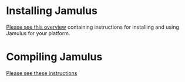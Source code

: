 
Installing Jamulus
============================

[Please see this overview](https://github.com/corrados/sagora/wiki/Software-Manual) containing instructions for installing and using Jamulus for your platform.


Compiling Jamulus
============================

[Please see these instructions](https://github.com/corrados/sagora/wiki/Compiling)

